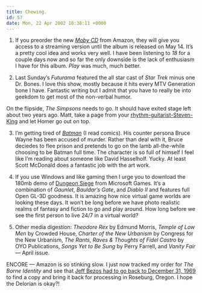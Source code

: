```yaml
---
title: Chewing.
id: 57
date: Mon, 22 Apr 2002 18:38:11 +0000
---
```


1. If you preorder the new [*Moby <span class="caps">CD</span>*](http://www.amazon.com/exec/obidos/ASIN/B0000668IF/qid=1019524631/sr=8-1/ref=sr_8_71_1/102-7473703-7061723) from Amazon, they will give you access to a streaming version until the album is released on May 14. It’s a pretty cool idea and works very well. I have been listening to *18* for a couple days now and so far the only downside is the lack of enthusiasm I have for this album. *Play* was much, much better.  

2. Last Sunday’s *Futurama* featured the all star cast of *Star Trek* minus one Dr. Bones. I love this show, mostly because it hits every <span class="caps">MTV</span> Generation bone I have. Fantastic writing but I admit that you have to really be into geekdom to get most of the non-verbal humor.  

On the flipside, *The Simpsons* needs to go. It should have exited stage left about two years ago. Matt, take a page from your [rhythm-guitarist-Steven-King](http://www.dqydj.com/rbr.htm) and let Homer go out on top.  

3. I’m getting tired of [*Batman*](http://www.batman.com/directcurrents/comics/Jun_19/ww_hike.html) (I read comics). His counter persona Bruce Wayne has been accused of murder. Rather than deal with it, Bruce deciedes to flee prison and pretends to go on the lamb all-the-while choosing to be Batman full time. The character is so full of himself I feel like I’m reading about someone like David Hasselholf. Yucky. At least Scott McDonald does a fantastic job with the art work.  

4. If you use Windows and like gaming then I urge you to download the 180mb demo of [Dungeon Siege](http://www.dungeonsiege.com/index.shtml) from Microsoft Games. It’s a combination of *Gaunlet*, *Bauldar’s Gate*, and *Diablo II* and features full Open <span class="caps">GL-3D</span> goodness. It is amazing how nice virtual game worlds are looking these days. It won’t be long before we have photo realistic realms of fantasy and fiction to go and play around. How long before we see the first person to live 24/7 in a virtual world?  

5. Other media digestion: *Theodore Rex* by Edmund Morris, *Temple of Low Men* by Crowded House, *Charter of the New Urbanism* by Congress for the New Urbanism, *The Rants, Raves & Thoughts of Fidel Castro* by <span class="caps">OYO</span> Publications, *Songs Yet to Be Sung* by Perry Farrell, and *Vanity Fair* — April issue.  

<span class="caps">ENCORE</span> — Amazon is so stinking slow. I just now tracked my order for *The Borne Identity* and see that [Jeff Bezos had to go back to December 31, 1969](https://www.airbagindustries.com/aft/amazon.gif) to find a copy and bring it back for processing in Roseburg, Oregon. I hope the Delorian is okay?!





